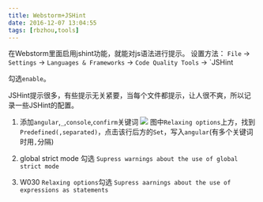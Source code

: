 ```yaml
---
title: Webstorm+JSHint
date: 2016-12-07 13:04:55
tags: [rbzhou,tools]
---
```


在Webstorm里面启用jshint功能，就能对js语法进行提示。
设置方法：
 `File` -> `Settings` -> `Languages & Frameworks` -> `Code Quality Tools` -> `JSHint

勾选`enable`。

JSHint提示很多，有些提示无关紧要，当每个文件都提示，让人很不爽，所以记录一些JSHint的配置。

1. 添加`angular`,`_`,`console`,`confirm`关键词
    ![](https://github.com/wflkaaa/dragonfly/blob/master/code/images/jshint-global-keyword.png?raw=true)
	图中`Relaxing options`上方，找到`Predefined(,separated)`，点击该行后方的`Set`，写入`angular`(有多个关键词时用`,`分隔)

2. global strict mode
	勾选 `Supress warnings about the use of global strict mode`

3. W030
	`Relaxing options`勾选 `Supress aarnings about the use of expressions as statements`
